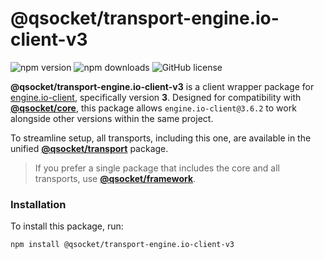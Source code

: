 # @qsocket/transport-engine.io-client-v3

![npm version](https://img.shields.io/npm/v/@qsocket/transport-engine.io-client-v3)
![npm downloads](https://img.shields.io/npm/dm/@qsocket/transport-engine.io-client-v3)
![GitHub license](https://img.shields.io/github/license/qsocket/qsocket)

**@qsocket/transport-engine.io-client-v3** is a client wrapper package for [engine.io-client](https://github.com/socketio/engine.io-client), specifically version **3**. Designed for compatibility with **[@qsocket/core](https://www.npmjs.com/package/@qsocket/core)**, this package allows `engine.io-client@3.6.2` to work alongside other versions within the same project.

To streamline setup, all transports, including this one, are available in the unified **[@qsocket/transport](https://www.npmjs.com/package/@qsocket/transport)** package.

> If you prefer a single package that includes the core and all transports, use **[@qsocket/framework](https://www.npmjs.com/package/@qsocket/framework)**.

### Installation

To install this package, run:

```bash
npm install @qsocket/transport-engine.io-client-v3
```
